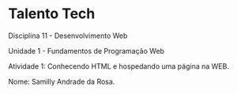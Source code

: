 # Talento Tech
Disciplina 11 - Desenvolvimento Web

Unidade 1 - Fundamentos de Programação Web

Atividade 1: Conhecendo HTML e hospedando uma página na WEB.

Nome: Samilly Andrade da Rosa.
